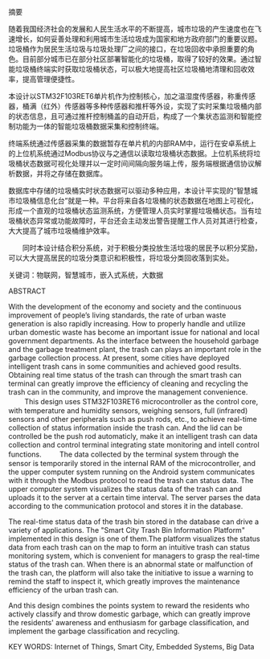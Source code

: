 摘要

随着我国经济社会的发展和人民生活水平的不断提高，城市垃圾的产生速度也在飞速增长，如何妥善处理和利用城市生活垃圾成为国家和地方政府部门的重要议题。垃圾桶作为居民生活垃圾与垃圾处理厂之间的接口，在垃圾回收中承担重要的角色。目前部分城市已在部分社区部署智能化的垃圾桶，取得了较好的效果。通过智能垃圾桶终端实时获取垃圾桶状态，可以极大地提高社区垃圾桶地清理和回收效率，提高管理便捷性。

本设计以STM32F103RET6单片机作为控制核心，加之温湿度传感器，称重传感器，桶满（红外）传感器等多种传感器和推杆等外设，实现了实时采集垃圾桶内部的状态信息，且可通过推杆控制桶盖的自动开启，构成了一个集状态监测和智能控制功能为一体的智能垃圾桶数据采集和控制终端。

终端系统通过传感器采集的数据暂存在单片机的内部RAM中，运行在安卓系统上的上位机系统通过Modbus协议与之通信以读取垃圾桶状态数据。上位机系统将垃圾桶状态数据可视化处理并以一定时间间隔向服务端上传，服务端根据通信协议解析数据，并将之存储在数据库。

数据库中存储的垃圾桶实时状态数据可以驱动多种应用，本设计平实现的“智慧城市垃圾桶信息化台”就是一种。平台将来自各垃圾桶的状态数据在地图上可视化，形成一个直观的垃圾桶状态监测系统，方便管理人员实时掌握垃圾桶状态。当有垃圾桶状态异常或功能故障时，平台还会主动发出警告提醒工作人员对其进行检查，大大提高了城市垃圾桶维护效率。

　　同时本设计结合积分系统，对于积极分类投放生活垃圾的居民予以积分奖励，可以大大提高居民的垃圾分类意识和积极性，将垃圾分类回收落到实处。

关键词：物联网，智慧城市，嵌入式系统，大数据



ABSTRACT

With the development of the economy and society and the continuous improvement of people’s living standards, the rate of urban waste generation is also rapidly increasing. How to properly handle and utilize urban domestic waste has become an important issue for national and local government departments. As the interface between the household garbage and the garbage treatment plant, the trash can plays an important role in the garbage collection process. At present, some cities have deployed intelligent trash cans in some communities and achieved good results. Obtaining real time status of the trash can through the smart trash can terminal can greatly improve the efficiency of cleaning and recycling the trash can in the community, and improve the management convenience. 
　　
This design uses STM32F103RET6 microcontroller as the control core,  with temperature and humidity sensors, weighing sensors, full (infrared) sensors and other peripherals such as push rods, etc., to achieve real-time collection of status information inside the trash can. And the lid can be controlled be the push rod automaticly, make it an intelligent trash can data collection and control terminal integrating state monitoring and intell control functions.
　　
The data collected by the terminal system through the sensor is temporarily stored in the internal RAM of the microcontroller, and the upper computer system running on the Android system communicates with it through the Modbus protocol to read the trash can status data. The upper computer system visualizes the status data of the trash can and uploads it to the server at a certain time interval. The server parses the data according to the communication protocol and stores it in the database. 

The real-time status data of the trash bin stored in the database can drive a variety of applications. The "Smart City Trash Bin Information Platform" implemented in this design is one of them.The platform visualizes the status data from each trash can on the map to form an intuitive trash can status monitoring system, which is convenient for managers to grasp the real-time status of the trash can. When there is an abnormal state or malfunction of the trash can, the platform will also take the initiative to issue a warning to remind the staff to inspect it, which greatly improves the maintenance efficiency of the urban trash can.  

And this design combines the points system to reward the residents who actively classify and throw domestic garbage, which can greatly improve the residents' awareness and enthusiasm for garbage classification, and implement the garbage classification and recycling.

KEY WORDS: Internet of Things, Smart City, Embedded Systems, Big Data

